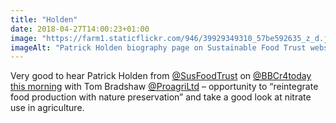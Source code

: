 ```yaml
---
title: "Holden"
date: 2018-04-27T14:00:23+01:00
image: "https://farm1.staticflickr.com/946/39929349310_57be592635_z_d.jpg"
imageAlt: "Patrick Holden biography page on Sustainable Food Trust website"
---
```


Very good to hear Patrick Holden from [@SusFoodTrust](https://twitter.com/SusFoodTrust) on [@BBCr4today](https://twitter.com/@BBCr4today) [this morning](https://www.bbc.co.uk/programmes/b09zt3qn) with Tom Bradshaw [@ProagriLtd](https://twitter.com/@ProagriLtd) – opportunity to “reintegrate food production with nature preservation” and take a good look at nitrate use in agriculture.
